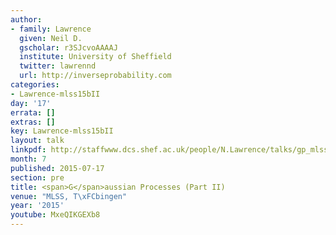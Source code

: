 ```yaml
---
author:
- family: Lawrence
  given: Neil D.
  gscholar: r3SJcvoAAAAJ
  institute: University of Sheffield
  twitter: lawrennd
  url: http://inverseprobability.com
categories:
- Lawrence-mlss15bII
day: '17'
errata: []
extras: []
key: Lawrence-mlss15bII
layout: talk
linkpdf: http://staffwww.dcs.shef.ac.uk/people/N.Lawrence/talks/gp_mlss15b.pdf
month: 7
published: 2015-07-17
section: pre
title: <span>G</span>aussian Processes (Part II)
venue: "MLSS, T\xFCbingen"
year: '2015'
youtube: MxeQIKGEXb8
---
```

